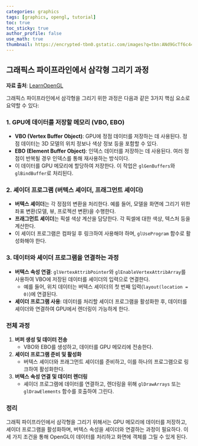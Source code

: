 ```yaml
---
categories: graphics
tags: [graphics, opengl, tutorial]
toc: true
toc_sticky: true
author_profile: false
use_math: true 
thumbnail: https://encrypted-tbn0.gstatic.com/images?q=tbn:ANd9GcTf6c44cGdSVe9jPWgeQWwXyCdwjADxP6NrLA&s
---
```


## 그래픽스 파이프라인에서 삼각형 그리기 과정  


**자료 출처**: [LearnOpenGL](https://learnopengl.com/)


그래픽스 파이프라인에서 삼각형을 그리기 위한 과정은 다음과 같은 3가지 핵심 요소로 요약할 수 있다:

### 1. GPU에 데이터를 저장할 메모리 (VBO, EBO)
*   **VBO (Vertex Buffer Object)**: GPU에 정점 데이터를 저장하는 데 사용된다. 정점 데이터는 3D 모델의 위치 정보나 색상 정보 등을 포함할 수 있다.
*   **EBO (Element Buffer Object)**: 인덱스 데이터를 저장하는 데 사용된다. 여러 정점이 반복될 경우 인덱스를 통해 재사용하는 방식이다.
*   이 데이터를 GPU 메모리에 할당하여 저장한다. 이 작업은 `glGenBuffers`와 `glBindBuffer`로 처리된다.

### 2. 셰이더 프로그램 (버텍스 셰이더, 프래그먼트 셰이더)
*   **버텍스 셰이더**는 각 정점의 변환을 처리한다. 예를 들어, 모델을 화면에 그리기 위한 좌표 변환(모델, 뷰, 프로젝션 변환)을 수행한다.
*   **프래그먼트 셰이더**는 픽셀 색상 계산을 담당한다. 각 픽셀에 대한 색상, 텍스처 등을 계산한다.
*   이 셰이더 프로그램은 컴파일 후 링크하여 사용해야 하며, `glUseProgram` 함수로 활성화해야 한다.

### 3. 데이터와 셰이더 프로그램을 연결하는 과정
*   **버텍스 속성 연결**: `glVertexAttribPointer`와 `glEnableVertexAttribArray`를 사용하여 VBO에 저장된 데이터를 셰이더의 입력으로 연결한다.
    *   예를 들어, 위치 데이터는 버텍스 셰이더의 첫 번째 입력(`layout(location = 0)`)에 연결된다.
*   **셰이더 프로그램 사용**: 데이터를 처리할 셰이더 프로그램을 활성화한 후, 데이터를 셰이더와 연결하여 GPU에서 렌더링이 가능하게 한다.

### 전체 과정
1.  **버퍼 생성 및 데이터 전송**
    *   VBO와 EBO를 생성하고, 데이터를 GPU 메모리에 전송한다.
2.  **셰이더 프로그램 준비 및 활성화**
    *   버텍스 셰이더와 프래그먼트 셰이더를 준비하고, 이를 하나의 프로그램으로 링크하여 활성화한다.
3.  **버텍스 속성 연결 및 데이터 렌더링**
    *   셰이더 프로그램에 데이터를 연결하고, 렌더링을 위해 `glDrawArrays` 또는 `glDrawElements` 함수를 호출하여 그린다.

### 정리
그래픽 파이프라인에서 삼각형을 그리기 위해서는 GPU 메모리에 데이터를 저장하고, 셰이더 프로그램을 활성화하며, 버텍스 속성을 셰이더와 연결하는 과정이 필요하다. 이 세 가지 조건을 통해 OpenGL이 데이터를 처리하고 화면에 객체를 그릴 수 있게 된다.
